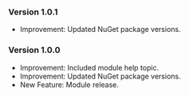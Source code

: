 ### Version 1.0.1

- Improvement: Updated NuGet package versions.

### Version 1.0.0

- Improvement: Included module help topic.
- Improvement: Updated NuGet package versions.
- New Feature: Module release.
